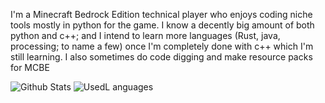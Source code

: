 I'm a Minecraft Bedrock Edition technical player who enjoys coding niche tools mostly in python for the game. I know a decently big amount of both python and c++; and I intend to learn more languages (Rust, java, processing; to name a few) once I'm completely done with c++ which I'm still learning.  I also sometimes do code digging and make resource packs for MCBE

![Github Stats](https://github-readme-stats.vercel.app/api/?username=0x4c37373230&show_icons=true&count_private=true&theme=monokai)
![UsedL anguages](https://github-readme-stats.vercel.app/api/top-langs/?username=0x4c37373230&show_icons=true&count_private=true&theme=monokai&langs_count=10&layout=compact)
